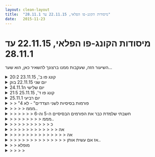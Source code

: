 ```yaml
---
layout: clean-layout
title:  "מיסודות הקונג-פו הפלאי, 22.11.15 עד 28.11.1"
date:   2015-11-23
---
```

# מיסודות הקונג-פו הפלאי, 22.11.15 עד 28.11.1 
השיעור הזה, שעקבות ממנו ברצונך להשאיר כאן, הוא שער...

<details>
                    <summary>קונג פו ב', 23.11.15 20:2</summary>
                    בחלק הראשון, משבע וחצי עד שמונה וחצי בערך:<br> <br> במיוחד ריפוי, אמנות הלחימה ותנועה.<br> <br> <br> בחלק השני, עם עילי: <br> <br> + &quot;פירוק כדור המעפן&quot;.<br> איתרנו נטייה שיש בנו והתבטאה בשיחה בינינו בתחילת השיעור, לאחד כל מני חלקים של נושא או נושאים, לקרוא להם בשם אחד ולהתייחס אליהם באותו אופן. בטח לא היינו מתעסקים בזה לו האיחוד היה לטובתנו, אבל במקרה הזה האיחוד היה בין השאר באמצעות המלה &quot;מעפן&quot; שעלתה באיזשהו שלב כתיאור כולל של אמנות הלחימה שלנו, בלי להזניח חלקים נכבדים מאמנות התנועה שסופחו למעפנה. כיווננו את עצמנו לפרק את &quot;כדור המעפן&quot; המזוייף לדברים שמוכלים בו, לבדוק מה שלומנו בהם באמת, ולשנע התקדמות נעימה, פורה וכו&#39;.<br> מצאנו חלקים מאמנות הלחימה שנראים לנו &quot;חלודים&quot; אצלנו במיוחד אז נראה לנו שווה להתייחס אליהם במיוחד, וחלקים מאמנות הלחימה שלהיפך, נראים לנו במיוחד זורמים, בטוב, בתנועה, אז נראה לנו שווה להתייחס גם אליהם כדי להרים את הרמה הכוללת, להניע את כל העסק כולל האזורים ה&quot;תקועים&quot; וכו&#39;.<br> מפלס הזיוף הנ&quot;ל ירד במהירות והתגלו מלא התלהבות ועניין וכיוונים מגניבים וכו&#39;, אז העברנו לנו בתור עבודות בנושאים &quot;חלודים&quot; ובנושאים &quot;זורמים&quot;, כולל הרמוניה עם הקרקע, קרב ידיים, ריצה, טכניקות ועוד.<br> <br> + סיימנו בעבודה שכללה גם זיהוי וכוונון שני אספקטים בחיים שלנו - מה שמצליח &quot;להגיע&quot; אלינו למרות רצוננו, ומה שאנחנו רוצים ומצליחים להגיע אליו.<br> <br> יופי של דבר.<br> <img src="http://www.timg.co.il/tapuzForum/images/Emo42.gif" alt="|שמש|">
                  </details><details>
                    <summary>יום שני 22.11.15 בוק</summary>
                    שעת הגעה 06:40 <br> זמן מקדים לפני השיעור - אני מנסה להיזכר בתחושה של &quot;בעיטה מלמטה&quot; איזהי תחושה מסוימת באגן שבאימונים קודמים זיהיתי שעוזרת לי להשתפר.<br> נוכחים רמי תרצה, בהמשך, בן ואינגריד<br> תנועה תוך הרחבה של הראיה ההיקפית<br> רחבה לפני מרכז ברודט <br> חימום אינטנסיבי - באתי קצת איטי, מנסה לזהות את ההנאה במצב החדש, משתמש בה כמנוע להמריץ את עצמי, בעיטות עם רמי ביחד ולחוד, דגשים שזיהיתי - שיפור התבוננות בהדגמה של בן, הסתכלות על איך הוא בוחר לנסח את ההנחיות או הדגשים. עבודה על עמידה אחורית שמאפשרת לי לזוז אחורה ולהתחמק, שמירה על הראש שלי,&nbsp;&nbsp;עבודה עם כתפיים וצוואר משוחררים ככל האפשר, שילוב של בעיטות, לתת לעצמי ללמוד את התנועה בלי להיכנס לחוויה של תסכול ותחושת חוסר אונים אלא הנאה משביל חדש שנפתח לי. הסתכלות על המתאמנים האחרים מסביבי, מה אני יכול לקבל מהתבוננות בעבודה שלהם עם עצמם.<br> קרב בעיטות עם רמי, התנגשות בברכיים פעמיים, כאב, נתתי לעצמי לחוות את זה. מעביר בצורה מאד ברורה את החשיפה שלי, פוינטר מצוין לשיפור השמירה על הברך שלי בקרב, התבוננות ברמי במהלך הקרב, נסיון לזהות הזדמנויות. הנאה ממכלול הדברים שאפשר עוד להשתפר בהם. <br> עבודה פנימית, להתבונן בכולי, להיות בנוח, דגש על הנושא של &quot;להתחיל מחדש&quot;&nbsp;&nbsp;היכולת והזכות בכל רגע נתון להתחיל מחדש. מהדהד לי בצורה משמעותית גם לתחומים שהם מחוץ לקונג פו. היכולת, הזכות, האפשרויות שנפתחות עם האפשרות הזו. <br> בכל התחומים. התייחסות לרצון להתמיד ומצד שני למצב שבו אני נכנס ל&quot;מצב אוטומט&quot; ועשוי לעצור ולעכב את ההתפתחות שלי. מרגיש שיש לי איזשהו ענין של למצוא איזון בין היכולת להתמיד, להתמודד עם דברים שקשים לי מול הזכות להתחיל מחדש. ללמוד מתי נכון להשתמש בנחישות ומתי לשחרר.<br> הרגשתי שהתרגול של הקרב היום נתן לי מיני קוסמוס של התרגול הזה.
                  </details><details>
                    <summary>יום שלישי ה24.11.1</summary>
                    נוכחים בשיעור: אני, שמואל דרימר ובן.<br> <br> מתחילים את השיעור בריכוז רך בגוף. עושים את שני תרגילי טרום החימום ושמים לב אל תחושות הגוף, מה השתנה מהמצב בו קודם הגידים, השרירים וכו&#39; לא התמתחו לבין כעת.<br> <br> לומד תנועה חדשה, מן דילוג כזה בצורת האות ר, תוך כדי מתן אגרופים. לשים לב שהכריות נוגעות קודם בקרקע. היציבה היא ב&quot;רץ&quot; (כף רגל קדמית פונה כלפי חוץ)<br> <br> קרב רגליים מתחת גובה המתניים עם שמואל. אגרוף - מודעות - מנסה לתת את האגרוף מהמרחק הרב ביותר שאני יכול.<br> <br> מנסים להוציא אחד את השני מתחום מרובע. לשים לב שכשאני ב&quot;אררר&quot;, הסתערות על יריב - לא לוותר בשום אופן על המרכז שלי. יש לי נטיה<br> להיות &quot;שביר&quot; יותר ברגעים האלו. גם לשים לב ליציבות שלי, לא לתקוף אם אני לא יציב (קרב חניקות עם שמואל) לא לתקוף אם אני לא חושב<br> שההתקפה תהיה אפקטיבית. ההגעה על עצמי חשובה יותר.<br> <br> לא ליפול - לנסות לא ליפול בשום צורה. דמיינתי את עצמי לאחר נפילה מה היה באפשרותי לעשות כדי למנוע אותה. החלטה פנימית - לא ליפול.<br> <br> תקיפה בעזרת בעיטה מהמקום עם קפיצה - לשים לב שאין שום רמז ברגל העומדת שאני עומד לתת בעיטה. לשמור על יציבות גם בסיום הבעיטה.<br> לנסות לתקוף את הפרטנטר עם הבעיטה, אפשר לרדוף אחריו עם הקפיצה, אפשר לכוון לעברו במדוייק את הרגל אם הוא זז.<br> <br> ראש: לא להכניס אותו לקרב... אני לא זוכר מתי זה היה, אבל בתרגיל מסויים בן אמר לנו &quot;בהחלט, לסמן בראש&quot; כשהוא נגיש (אולי זה היה קרב רגליים מתחת למותן)<br> <br> לנסות להוציא את הפרטנר מחוץ לריבוע: להיות פתוח ללמידה. זו למידה מה שקורה כאן. להיות פתוח ללמידה, לאפשרויות. <br> לשמור על יציבות אפילו במחיר יציאה מהריבוע.<br> <br> אגרוף - מודעות: לדמיין שהיד החומקת היא הראש שלנו. דגש.<br> <br> דילוגים מסביב לעיגול דמיוני\ אמיתי - להרגיש שאני יכול לפעול (נניח לבעוט) בכל מצב. לשחק עם הגוף, משקל על הרגל הזו, השניה.<br> השתמשתי בזה אחר כך בקרב רגליים.<br> <br> באמצע קרב, עוצר, מרגיש את עצמי, את הגוף, את כל מה שעובר. ואו. איזו אינטנסיביות. כל כך הרבה אינרציה. מדהים. מעולם לא חשתי<br> כך בעבר. גם הגוף... במצב שונה מאד. ליישם שוב בקרבות או מצבים כאלה.<br> <br> שמתי לב שכשאשר אני יותר במרכז שלי ונוכח בגוף העבודה שלי משתפרת מאד. כדאי להמשיך להתאמן על זה וליישם. יש.<br> <br> אלסטיות של הגוף.<br> <br> להקיף את עצמי באור לבן. תחושה. תחושה של אור לבן. להקיף את עצמי באנרגיה של סליחה. להקיף את עצמי באנרגיה של אהבה.<br> <br> לא כתבתי את הדברים לפי הסדר אלא לפי מה שנראה לי חשוב לי לתעד. יש דברים שלא כתבתי. סה&quot;כ שיעור מאתגר אך בגבול הסבבה,<br> כדאי להיות רך יותר ואחראי יותר לשיעור שלי. לשים לב לרמת האנרגיה. לשים לב לב גם לרמת האנרגיה של הפרטנר.<br> <br> עוד צעד הושלם בדרך להיות אמן לחימה, אמן מודעות, ואמן ריפוי.
                  </details><details>
                    <summary>קונג פו ד', 25.11.15 21:5</summary>
                    באתי לי בניחותא<br> עשיתי את הברכה ארבע פעמים - מטעם ולמען הרמה הגופנית, הרגשית, המנטלית ומשום מה הרוחנית, והמשכתי בסטים כאלה גם עם רצפי תנועות מתמירות אחרים. <br> הזזתי את עצמי, רצתי טיפה, הכנתי את עצמי גופנית.<br> ישבתי לעשות את הפרקטיקה הפנימית היומית, עוד לא הגעתי אליה היום והתאים לי להקדיש לזה זמן שיעור (וגם לכוונן בה את המשכו). זאת פרקטיקה שאני נכנס בה למרחבים פנימיים יותר ויותר עמוקים, אז ארגנתי לי נוהל יציאה וסגירה מקוצר והרמטי אם אזומן תוך כדי, שלא להשאיר אותי פתוח מדי להשפעות מקריות. אולי גם ההתכווננות הזאת היתה אחד הגורמים לעוצמה וליופי וליעילות (היוצאים דופן אפילו ביחס לבדרך כלל המאוד גבוה) שלה היום. הדהים אותי לגלות שהיא נמשכה מעט זמן, רק כעשרים דקות. כשסיימתי סיכמתי אותה מייד (יש לי מחברת שמיועדת לזה), זה עוזר בהשארת מה שאני עובר נוכח ופעיל.<br> קרב ידיים קצר כיפי עם אסא, ובתשע וחצי או משהו כזה נאספנו על ידי בועז.<br> <br> + תנועה שמניחה לכל הגפיים להתבטא, בתנועה חופשית ואז בחבטות אלה באלה. זה היה כיפי מאוד, וניסיתי לשמור על מודעות לנשימה תוך כדי ולהשתמש במשהו ששיערתי שיועיל - שאיפה לבטן שחופשית לקבל אותה, ונשיפה שמניחה לחזה להתרוקן וגם נעזרת בתנועת ההתרוקנות. זה אכן הועיל, והמשכתי לעבוד עם זה במשך רוב השיעור אחר כך.<br> + ריצה כיפית ללמעלה של גג העיר. אולי בקרוב אני כבר אוכל לרוץ עם לפטופ בלי להרגיש שיש לי משקולת בתיק.<br> + סבבי קרבות בין שניים בניהול השלישי, עם אותו דגש על תנועה חופשית של הגפיים (אבל בלי הלא-להגן על עצמי של ממקודם). כל מני דברים בסיסיים משתפרים לי כולל העבודת הרגליים, הסימונים, ההנאה, ההגנה על עצמי, תכסיס לא לגמרי בנאלי מפעם לפעם ועוד.<br> + שיפור ההרמוניה שלי עם הקרקע, בעיקר דרך גלגולים. מצד אחד גיליתי משהו נהדר ששיפר לי את הגלגול מייד, מצד שני קצת פצעתי את אחת הכפות ידיים, נראה לי נחתתי על איזה אבן קטנה. (שוין. מצד שני הגילוי הנהדר ימשיך להיות נהדר גם מחרתיים כשהיד שלי כבר תשכח את האבן הזאת לגמרי, אז אפשר להגיד שההרמוניה בכל זאת יצאה כשידה על העליונה.)<br> + למידה מהעבודה עד כה, בדיקה - מה הייתי רוצה לשפר בקרב ובאמנות הלחימה שלי, והפעלנו את שלושתנו כל אחד בתורו כדי לשפר מה שרצינו שישתפר אצלנו. יצא שעשינו עוד כמה סבבי קרבות כיפיים, עם דגשים בומבות. רפיון של הגוף + להגיע + להגן עלי, שימוש בדימוי (השתמשתי בדימוי בעל השם הלא מאוד רב-הוד &quot;בטטה גמישה זוהרת&quot;, אבל אחר כך הוא התחלף לי למרבה החסד למשהו יותר דומה לפו מקונג פו פנדה), ועוד משהו מצויין שאני כמעט זוכר. אולי תיכף.<br> + עבודה ארוכה מרגיעה ונהדרת בהנחיית בועז עם כמה חלקים, כולל להיות פה, עכשיו, להעלות סיטואציות שיש בהן איזה מימד לחוץ ולהיטיב אותן, ועוד. היה מעלינו בזמן הקרבות ולאורך העבודה הזאת ירח יפהפה מוקף הילה ענקית ברורה מאוד.<br> + שיחה נהדרת על התקדמות וקידום.<br> אחחח איזה יופי.<br> <img src="http://www.timg.co.il/tapuzForum/images/Emo42.gif" alt="<img src="http://www.timg.co.il/tapuzForum/images/Emo42.gif" alt="|שמש|">">
                  </details><details>
                    <summary>יום רביעי 25.11.1</summary>
                    חיזוק להבים - יותר רחוק, אלכסוני יותר, להשאיר את הראש בצורה שהוא לא פגיע (במרכז וכו&#39;)<br> <br> הזזזות עם יד אחת - לפי הסדר, שלשה נדבכים: 1. שימת לב שטוב לי בתנוחה 2. שימת לב שהאנרגיה<br> שלי לא מתערבבת עם האנרגיה של הפרטנר 3. העבודה עצמה, ההזזות.<br> <br> אפשר גם לסמן את הראש אם הוא נגיש לנו במהלך העבודה.<br> אפשר להתרחק יותר, זה משנה את העבודה, נהניתי מזה. המרחק היה בצורה כזו שאף חלק בגוף<br> של הפרטנר לא היה לי נגיש אם הוא לא היה רוכן כלפיי.<br> היה מצב שבן הנחה שאפשר להשתמש בשתי הידיים (יותר מפעם אחת) ולא שמתי לב<br> לזה בכלל. משהו בהקשבה... אולי לחדד, לא להניח הנחות, לשים לב למילים... משהו קיצר. להשתפר<br> בהקשבה להנחיות. אולי אם אני במרכז שלי ופחות באינרציה... אז מקשיב יותר. יותר ער.<br> <br> גלגולים על הרצפה: איי... משהו לא נעים ומפחד בתוכי לגביי הגלגולים שלי. גם אם מתחיל מישיבה...<br> כואב לי בכל מיני מקומות. כל מיני עצמות בולטות מקבלות מכה לא נעימה... מעניין להמשיך לחקור ולגלות<br> מה קורה שם כי לא מצאתי עד עכשיו דרך להימנע מזה לחלוטין וחייבת להיות... לפחות התקדמות משמעותית... <br> זה אחד האתגרים בשבילי כרגע באמת, העבודת קרקע הזו.<br> <br> 4 פורמות בסיסיות לשני הצדדים (באופן מחזורי) בלי להכניס אויר. תרגיל נחמד שנותן פידבק מיידי לרכות שלי, למשק<br> האנרגיה וניהולו... הגעתי יעד לתחילת הפורמה הרביעית. נראה לי שלא יהיה קשה לעשות את ארבעתן אבל זה ידרוש<br> הרבה יותר תשומת לב למשק האנרגיה. חשבתי גם אחר כך שאפשר לעשות כזה קרב - או שהמכה<br> הראשונה מסיימת את הקרב או מי שנושם ראשון <img src="http://www.timg.co.il/tapuzForum/images/Emo13.gif" alt=":-)"><br> <br> בעיטה לאיזור הלסת, בעיטה צידית לאזור הצלעות ובעיטה אחורית לאזור החזה. באותה הרגל, בלי להניח אותה.<br> היה לי קצת מאתגר, הסתבכתי עם עצמי עם המיקומים של הפגיעות, מה זה צלעות ומה זה חזה... התבלגן<br> לי כזה. דגשים... לשים לב איפה מכוונים, אפקטיביות (אפילו לא חזק), להתבונן על היריב. בבעיטה לאחור<br> הייתי צריך לחזק יותר את האפקטיביות ולא סתם לסמן. נחמד חגייייייייי להמשיך&nbsp;&nbsp;להתאמן בבית.<br> <br> מה עוד היה...... בועטים בלי לגעת אחד בשני.. מבצעים איזו בלימה או הסטה (בלי לגעת בשני)<br> אחר כך התקדמנו לכך שגם הגוף כולו זז ומשנה את מצב שתי כפות הרגליים. מנסה להגיע<br> למקום בו התקפה מצידי תהיה יעילה יותר.<br> <br> גם בתרגיל של הבעיטות, יש קפיציות בשתי הרגליים. אחת קפיצית ומוכנה לבעיטה והשניה<br> מוכנה לתזוזה. טיק טיק טיק תמיד קפיצי תמיד מוכן להכל.<br> <br> שוכבים על הרצפה, נותנים לנשימה להיות כפי שהיא בלי להפריע לה (אפשר להנות ממנה - מה שאולי ישנה אותה<br> אבל חוץ מזה לא מנסים להפריע לה)<br> <br> הרפיה של השרירים... לשים לב אם זה נעים ואם כן, לשקול ליישם את זה ביום יום. כבר הספקתי ליישם מספר<br> פעמים.
                  </details><details>
                    <summary>> > "4 פורמות בסיסיות לשני הצדדים" - לא</summary>
                    לא נאמר &quot;ארבע פורמות&quot; אלא &quot;פורמות&quot; (למעשה נאמר &quot;פורמים&quot; אבל זה לא משנה).<br> או ליתר דיוק, &quot;פורמים בסיסיים&quot; (או &quot;פורמות בסיסיות&quot; - לא משנה).<br> זה מה שנאמר.<br> זה אומר שאתה לא נעצר ברביעי אלא ממשיך הלאה, לחמישי ולשישי...<br> המלה &quot;4&quot; לא הוזכרה בשום שלב.<br><br><table width='70%' cellpadding='0' cellspacing='0' bgcolor='#C6C7C6'><tr><td height='1'></td></tr></table><br><b>מדברים על מדיטציה:</b> <a href="http://forums.tapuz.co.il/meditation" target="_blank">http://forums.tapuz.co.il/meditation</a><br/><br/>לומדים את אמנות המדיטציה: <a href="http://www.ThePracticalMeditation.com" target="_blank" rel=nofollow>www.ThePracticalMeditation.com</a><br/>לומדים את אמנות היכולת: <a href="http://www.MagicalChanging.com" target="_blank" rel=nofollow>www.MagicalChanging.com</a>
                  </details><details>
                    <summary>> > > > מממ..</summary>
                    אבל הממ... דיברנו על הפורמים הבסיסיים... והיה עניין של המשכיות (מה שאני קלטתי כמחזוריות של ארבע הפורמים הראשונים) זאת הנחה כמובן, כי ברור לי שברור לך שאני לא יודע את הפורמים הנוספים (זאת גם הנחה שברור לך שאני לא יודע אותן) אבל אלו הנחות די מבוססות, כלומר...<br> איך יכולתי להבין אחרת?
                  </details><details>
                    <summary>> > > > > > חשבתי שלמדת כבר את הפורמים הבסיסיים ה-5 וה-6</summary>
                    ואולי אפילו את הפורם הבסיסי ה-7.<br><br><table width='70%' cellpadding='0' cellspacing='0' bgcolor='#C6C7C6'><tr><td height='1'></td></tr></table><br><b>מדברים על מדיטציה:</b> <a href="http://forums.tapuz.co.il/meditation" target="_blank">http://forums.tapuz.co.il/meditation</a><br/><br/>לומדים את אמנות המדיטציה: <a href="http://www.ThePracticalMeditation.com" target="_blank" rel=nofollow>www.ThePracticalMeditation.com</a><br/>לומדים את אמנות היכולת: <a href="http://www.MagicalChanging.com" target="_blank" rel=nofollow>www.MagicalChanging.com</a>
                  </details><details>
                    <summary>> > > > > > > > מממ..</summary>
                    למה חשבת שלמדתי אותם? מעניין
                  </details><details>
                    <summary>> > > > > > > > > > כ</summary>
                    בסמינר שהיה עם מדריכים מחו&quot;ל ראיתי שלימדו אותן.<br><br><table width='70%' cellpadding='0' cellspacing='0' bgcolor='#C6C7C6'><tr><td height='1'></td></tr></table><br><b>מדברים על מדיטציה:</b> <a href="http://forums.tapuz.co.il/meditation" target="_blank">http://forums.tapuz.co.il/meditation</a><br/><br/>לומדים את אמנות המדיטציה: <a href="http://www.ThePracticalMeditation.com" target="_blank" rel=nofollow>www.ThePracticalMeditation.com</a><br/>לומדים את אמנות היכולת: <a href="http://www.MagicalChanging.com" target="_blank" rel=nofollow>www.MagicalChanging.com</a>
                  </details><details>
                    <summary>> > > > > > > > > > > > אה</summary>
                    אני זוכר שעשיתי אותן ואולי אפילו ניסיתי לזכור אבל אני לא זוכר מהן כלום.
                  </details><details>
                    <summary>> > > > > > > > > > > > > > אה</summary>
                    <br><br><table width='70%' cellpadding='0' cellspacing='0' bgcolor='#C6C7C6'><tr><td height='1'></td></tr></table><br><b>מדברים על מדיטציה:</b> <a href="http://forums.tapuz.co.il/meditation" target="_blank">http://forums.tapuz.co.il/meditation</a><br/><br/>לומדים את אמנות המדיטציה: <a href="http://www.ThePracticalMeditation.com" target="_blank" rel=nofollow>www.ThePracticalMeditation.com</a><br/>לומדים את אמנות היכולת: <a href="http://www.MagicalChanging.com" target="_blank" rel=nofollow>www.MagicalChanging.com</a>
                  </details><details>
                    <summary>> > > > > > > > > > > > > > אז אם עשית אותן..</summary>
                    ברור למה חשבתי שלמדת אותן <img src="http://www.timg.co.il/tapuzForum/images/Emo13.gif" alt=":-)"> <img src="http://www.timg.co.il/tapuzForum/images/Emo8.gif" alt=";-)"><br><br><table width='70%' cellpadding='0' cellspacing='0' bgcolor='#C6C7C6'><tr><td height='1'></td></tr></table><br><b>מדברים על מדיטציה:</b> <a href="http://forums.tapuz.co.il/meditation" target="_blank">http://forums.tapuz.co.il/meditation</a><br/><br/>לומדים את אמנות המדיטציה: <a href="http://www.ThePracticalMeditation.com" target="_blank" rel=nofollow>www.ThePracticalMeditation.com</a><br/>לומדים את אמנות היכולת: <a href="http://www.MagicalChanging.com" target="_blank" rel=nofollow>www.MagicalChanging.com</a>
                  </details><details>
                    <summary>> > מופלא</summary>
                    <br><br><table width='70%' cellpadding='0' cellspacing='0' bgcolor='#C6C7C6'><tr><td height='1'></td></tr></table><br><b>מדברים על מדיטציה:</b> <a href="http://forums.tapuz.co.il/meditation" target="_blank">http://forums.tapuz.co.il/meditation</a><br/><br/>לומדים את אמנות המדיטציה: <a href="http://www.ThePracticalMeditation.com" target="_blank" rel=nofollow>www.ThePracticalMeditation.com</a><br/>לומדים את אמנות היכולת: <a href="http://www.MagicalChanging.com" target="_blank" rel=nofollow>www.MagicalChanging.com</a>
                  </details><details>
                    <summary>> > > > </summary>
                    
                  </details><details>
                    <summary>25.11 רביעי 20:0</summary>
                    לא להתערבב באנרגיה שלי עם האנרגיה של הפרטנר.<br> איזה כלי מופלא.<br> ישב בול על מה שנזקקתי לו באותו רגע, להרגיש שלא פוגשות בי אנרגיות לא רצויות.<br> אני רוצה עוד מהכלי הזה, שיהיה נגיש לי ביומיום.
                  </details><details>
                    <summary>יום רביעי בוקר 25.11.1</summary>
                    שעת הגעה 06:45<br> זמן מקדים לפני השיעור התמקדתי בכניסה למצב נינוח ורגוע שבו השיעור מועבר לי, ואני מקבל אותו.<br> נוכחים אינגריד, רמי מיקי ובהמשך דורית<br> הליכה תוך כדי התמקדות בתחושה של כפות הרגליים, מיקוד שלי בלנסות לנסח את ההנחיות לתרגול בצורה הכי פשוטה ובהירה.<br> עבודות שונות, השתמשתי בהבדלים ברמות הותק של המשתתפים כדי לגרום לתרגולים המועברים להיות ברורים ככל הניתן ללא תלות בנסיון של המשתתפים,<br> דגשים שציינתי לעצמי במהלך השיעור:<br> עבודת כתפיים עם מיקי - סייעה לי לשפר את הגברת הנינוחות, תחושה משוחררת במהלך קרב, הרחבת פוקוס<br> עבודת הזזות עם דורית - סייעה לי בחידוד רמות שונות של גמישות וקשיחות וקשר בין פלג גוף עליון לאגן, רגליים<br> עבודה על נשימה במהלך עבודת זוגות<br> נינוחות גם כשלא ברור לי התרגול שאמור להיות מועבר (עבודה חופשית)<br> תרגול של עבודה פנימית על זיהוי הצלחות והישגים במהלך השיעור. נסיון לשלב אותם בהמשך היום. אני בחרתי לעבוד על פלג גוף עליון וכתפיים משוחררות כתזכורת לשמירה על אוירה רגועה משוחררת פתוחה למה שעשוי להגיע אליי.
                  </details><details>
                    <summary>שיעור קונגפו - רביעי 22:00, 25/11/1</summary>
                    התארחתי בשיעור הלילה. התחלתי את השיעור שלי ב 21:20 והוא נמשך עד 23:40.<br> <br> היה לי שיעור נהדר בחברתם של אסא וריב כשמאפיין אחד שלו היה יעילות ופרקטיות (לא משנה מה תרגלתי). חוויתי התקדמויות נאות באמנות הלחימה, התנועה והאושר.<br>  <br> בדקות הראשונות נערכתי לקראת המשך השיעור שלי. עלו בדמיוני כל מני נושאים וצורות עבודה שהעלו בי חשק להתקדם בהם.<br>  <br> ב21:30 הנחיתי את שלושתינו עד תום השיעור שלנו.<br>  <br> התחלנו בלהרגיש את הגוף כיחידה אחת. לטשטש את החלוקה השכלית לאזורים שונים כמו ידיים ורגליים. העבודה הייתה נהדרת! הדברים שחוויתי בעקבותיה היו נהדרים גם כן.<br>  <br> בהמשך עברנו להפיכת הגוף שלנו למכונת לחימה יעילה יותר, כשבין היתר הדבר כולל את היכולת לתת מגוון רחב של חבטות מכל תנוחה. בהתחלה העבודה הייתה עצמאית אבל בהמשך שיתפנו פעולה כשהתווספה האפשרות לסמן חבטות על השניים האחרים. מאד נהניתי גם מההתקדמות שלי וגם מהפוטנציאל שהרגשתי בנוגע לעבודה/גישה הזו.<br>  <br> ריצה עצמאית לגג גן העיר בשילוב דימוי גופני שהופך את הריצה לקלילה ומהנה יותר.<br>  <br> גלגולים והרמוניה עם הקרקע. השתפרתי בגלגולים בהתאם לכמה תיקונים שקיבלתי בשבוע שעבר.<br>  <br> כמה סבבים של קרבות קצרים כשאחד מנהל את הקרב של השניים האחרים. עבורי זו הייתה הזדמנות מעולה ליישם את מה שתרגלתי קודם לכן בשיעור (גוף כיחידה אחת והגוף כמכונת לחימה יעילה ).<br>  <br> סבב השתפרויות. כל אחד מאיתנו בוחר דבר אחד שהוא רוצה להשתפר בו בהסתמך&nbsp;&nbsp;על המידע שהוא קיבל מסבב הקרבות ואז הוא משפר את שלושתינו באותו הדבר.<br>  <br> חבטות עם כרית. שיפור הקפיציות של הגוף. כיף לנוע כך וחושב מאד בהקשר של לחימה!<br>  <br> חיבור לרגע הזה, לשים לב אם יש בנו ציפייה למשהו טוב שיקרה בעתיד, לראות שאין לנו צורך בכך בכדי להיות מאושרים... ועוד סדרה של עבודות מרגיעות ונעימות.<br>  <br> שיחה מעניינת&nbsp;&nbsp;על איך לשפר את הפלטפורמה של ביה&quot;ס כך שתלמידים יוכלו להתקדם בו ביתר קלות.<br> <br> תודה רבה!!!<br>
                  </details><details>
                    <summary>שיעור מיוחד, ה' 26 נוב' 201</summary>
                    עם יניב, בועז ואסא. כמה נקודות מהשיעור:<br> <br> נסיון כן להכין את עצמי לשיעור. לפנות בשבילו מרחב. להיות בו לא מבחוץ ולא בכאילו.<br> <br> שימוש בגוף כב&quot;יחידה תנועתית אחת&quot;, ביטוי בהיר ומופלא שמכוון אותי מייד להתנסויות טובות בדיוק בזה. יחד עם זה התבהרו טענות פנימיות שאני מחולק לחלקים יותר מיומנים וחלקים שיותר קל להם וחלקים יותר מגושמים וזה וזה. הנחייה נוספת, שלא לתת לחשיבה לנהל יותר מדי את העניינים כרגע, עזרה לי בהקשר הזה (אם כי לפעמים מקור הטענות קיבל פרשנות מנטלית אבל לא היה מנטלי).<br> <br> &quot;הזזות&quot;. זה כל כך מועיל, בחיי. כל כך מראה לי מייד נקודות עיוורות שלי ודברים רבי עוצמה, עוזרים.<br> <br> הזרמת הגוף כרצוני במטרה לחמוק מנסיונות להגיע אלי עם הרגליים, באותה עמדה (כפות הרגליים לא זזות) ואז גם ת&quot;כ תנועה במרחב. הופיעו בין השאר שיטוי בGPS, איפה אני מעוניין להיות במרחב, ומה קורה כשאני דווקא נכנס לטווח קרוב מאוד.<br> <br> קרבות מלמדים, טובים, עם שלושת האחרים, ואז למידה ממה שהיה עד כה ועבודה עם פרטנר על שיפור פרמטרים שבחרנו, גם היא בתצורות של קרב. עבדנו על לזהות נקודות פתוחות ונגישות אצלנו ואצל האחר, הגעה אליהן ויצירת אפקט מבוקש, ואז על נסיון לראות יותר, לתפוש יותר. שני הדברים היו מעולים, תוך כדי השני (הלפתוח את עצמי לראות הכל, להיות ער להכל) נהייתי ער למשהו בי שמצמצם את הראייה למה שנראה לי שאני יכול, שאפשרי עבורי. למשל תפישה של עצמי כמוגבל באספקט מסויים, שמצמצמת את הנסיון שלי לראות יותר כי &quot;ממילא אי אפשר לנצל את זה&quot;. ניסיתי לא לאפשר לבלבול הזה להצר את הראייה שלי, בין השאר מתוך הבנה שלראות יותר מאפשר יותר, לוקח אותי הלאה, עושה יותר דברים אפשריים בשבילי, מוביל גם את הגוף.<br> <br> העבודה שלי עם הנשימה היום היתה לא כל כך יעילה.<br> <br> התקדמות משותפת של ארבעתנו בפורמט של שיחה, בכל מה שאנחנו רוצים מהחיים שלנו. עלו שני נושאים עיקריים - ההרגשה שאפשר להפיל אותי וכאלה בזמן קרב, והחווייה שרצונות מיידיים וחשקים וכאלה גוברים על רצונות יותר עמוקים וגבוהים שלי. עזר לי בעיקר ששמנו את הנושא השני באור, וכמה עצות קונקרטיות.<br>
                  </details><details>
                    <summary>שיעור קונגפו - חמישי 26/11/1</summary>
                    שיעור נהדר עם ריב, אסא ויניב שהתחיל ב18:00 ונמשך כשעה וחצי.<br> <br> חלקו הגדול הוקדש להתקדמות באמנות לחימה.<br> להרגיש את הגוף כיחידה תנועתית אחת, בהתחלה לבד ואח&quot;כ בעבודת הזזות.<br> <br> לשפר את המיומנות לחבוט בכל מצב. הצלחתי ללטש עוד יותר את המצב של חוסר-צורה בתנועה שלי ולהבנה טובה יותר שיש אינספור סוגים של חבטות.<br> <br> יישום מה שתרגלנו בקרבות אימון. בנוסף לאלה שיפרתי את הקפיציות של הגוף.<br> ממש חוויתי שיפור יפה בעזרת כל התרגולים האלו ואת הפוטנציאל האדיר בהטמעה של העקרונות האלה.<br> <br> בהמשך ניהלנו שיחה חופשית שמטרתה לסייע ולהיעזר באחרים בכל תחום. הייתה שיחה מועילה מאד שנגעה בני נושאים: התקרקעות בתנועה במהלך קרב וניהול עצמי (רצונות כאלה מול רצונות אחרים).<br>
                  </details><details>
                    <summary></summary>
                    בעקבות החומרים שזורמים אליי בזמן האחרון בשיעורים עלתה בי שאלה.<br> <br> היכן אני עומד מבחינת השלמת הפרק הראשון ללימודי ומה חסר?<br> <br> היכן אני עומד ביחס לסימון &quot;חגורה צהובה&quot; ומה חסר?
                  </details><details>
                    <summary>> > השלמת הפרק הראשון + מבחנים לצהובה ולכתומ</summary>
                    אז יש תשובה על זה במרחב השאלות והתשובות:<br> <a href='http://www.tapuz.co.il/communa/ViewmsgCommuna.asp?Communaid=1718&msgid=56620503<br> <br> מבחינת' target='_blank' style='color:blue;'>http://www.tapuz.co.il/communa/ViewmsgCommuna.asp?Communaid=1718&msgid=56620503<br> <br> מבחינת</a> חגורה צהובה, מה שחסר זה שיגידו לך &quot;בוא תתכונן להיבחן על זה וזה...&quot; ויבחנו אותך.<br> זה לא כל-כך תלוי בך, אם כי אתה יכול לשחרר ולסמוך, כמו גם להמשיך להתאמן נהדר על כל מה שמגיע אליך, בדגש על מה שמושך אותך יותר.<br><br><table width='70%' cellpadding='0' cellspacing='0' bgcolor='#C6C7C6'><tr><td height='1'></td></tr></table><br><b>מדברים על מדיטציה:</b> <a href="http://forums.tapuz.co.il/meditation" target="_blank">http://forums.tapuz.co.il/meditation</a><br/><br/>לומדים את אמנות המדיטציה: <a href="http://www.ThePracticalMeditation.com" target="_blank" rel=nofollow>www.ThePracticalMeditation.com</a><br/>לומדים את אמנות היכולת: <a href="http://www.MagicalChanging.com" target="_blank" rel=nofollow>www.MagicalChanging.com</a>
                  </details><details>
                    <summary>> > > > (אם הקישור עדיין לא לחיץ, להעתיק ולהדביק</summary>
                    <br><br><table width='70%' cellpadding='0' cellspacing='0' bgcolor='#C6C7C6'><tr><td height='1'></td></tr></table><br><b>מדברים על מדיטציה:</b> <a href="http://forums.tapuz.co.il/meditation" target="_blank">http://forums.tapuz.co.il/meditation</a><br/><br/>לומדים את אמנות המדיטציה: <a href="http://www.ThePracticalMeditation.com" target="_blank" rel=nofollow>www.ThePracticalMeditation.com</a><br/>לומדים את אמנות היכולת: <a href="http://www.MagicalChanging.com" target="_blank" rel=nofollow>www.MagicalChanging.com</a>
                  </details><a href="javascript:history.back()">בית</a>
